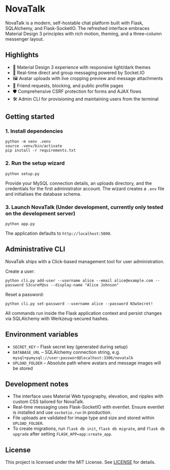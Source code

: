 # NovaTalk

NovaTalk is a modern, self-hostable chat platform built with Flask, SQLAlchemy, and Flask-SocketIO. The refreshed interface embraces Material Design 3 principles with rich motion, theming, and a three-column messenger layout.

## Highlights

- 🎨 Material Design 3 experience with responsive light/dark themes
- 💬 Real-time direct and group messaging powered by Socket.IO
- 🖼️ Avatar uploads with live cropping preview and message attachments
- 👥 Friend requests, blocking, and public profile pages
- 🛡️ Comprehensive CSRF protection for forms and AJAX flows
- 🛠️ Admin CLI for provisioning and maintaining users from the terminal

## Getting started

### 1. Install dependencies

```
python -m venv .venv
source .venv/bin/activate
pip install -r requirements.txt
```

### 2. Run the setup wizard

```
python setup.py
```

Provide your MySQL connection details, an uploads directory, and the credentials for the first administrator account. The wizard creates a `.env` file and initialises the database schema.

### 3. Launch NovaTalk (Under development, currently only tested on the development server)

```
python app.py
```

The application defaults to `http://localhost:5000`.

## Administrative CLI

NovaTalk ships with a Click-based management tool for user administration.

Create a user:

```
python cli.py add-user --username alice --email alice@example.com --password S3cureP@ss --display-name "Alice Johnson"
```

Reset a password:

```
python cli.py set-password --username alice --password N3wSecret!
```

All commands run inside the Flask application context and persist changes via SQLAlchemy with Werkzeug-secured hashes.

## Environment variables

- `SECRET_KEY` – Flask secret key (generated during setup)
- `DATABASE_URL` – SQLAlchemy connection string, e.g. `mysql+pymysql://user:password@localhost:3306/novatalk`
- `UPLOAD_FOLDER` – Absolute path where avatars and message images will be stored

## Development notes

- The interface uses Material Web typography, elevation, and ripples with custom CSS tailored for NovaTalk.
- Real-time messaging uses Flask-SocketIO with eventlet. Ensure eventlet is installed and use `socketio.run` in production.
- File uploads are validated for image type and size and stored within `UPLOAD_FOLDER`.
- To create migrations, run `flask db init`, `flask db migrate`, and `flask db upgrade` after setting `FLASK_APP=app:create_app`.

## License

This project is licensed under the MIT License. See [LICENSE](LICENSE) for details.
